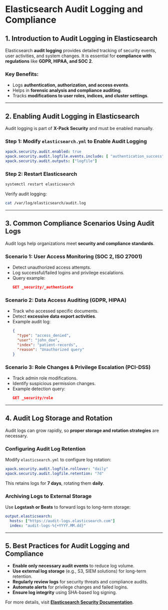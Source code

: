 # Elasticsearch Audit Logging and Compliance

## **1. Introduction to Audit Logging in Elasticsearch**
Elasticsearch **audit logging** provides detailed tracking of security events, user activities, and system changes. It is essential for **compliance with regulations** like **GDPR, HIPAA, and SOC 2**.

### **Key Benefits:**
- Logs **authentication, authorization, and access events**.
- Helps in **forensic analysis and compliance auditing**.
- Tracks **modifications to user roles, indices, and cluster settings**.

---

## **2. Enabling Audit Logging in Elasticsearch**
Audit logging is part of **X-Pack Security** and must be enabled manually.

### **Step 1: Modify `elasticsearch.yml` to Enable Audit Logging**
```yaml
xpack.security.audit.enabled: true
xpack.security.audit.logfile.events.include: [ "authentication_success", "authentication_failed", "access_granted", "access_denied", "run_as_granted" ]
xpack.security.audit.outputs: ["logfile"]
```
### **Step 2: Restart Elasticsearch**
```sh
systemctl restart elasticsearch
```
Verify audit logging:
```sh
cat /var/log/elasticsearch/audit.log
```

---

## **3. Common Compliance Scenarios Using Audit Logs**
Audit logs help organizations meet **security and compliance standards**.

### **Scenario 1: User Access Monitoring (SOC 2, ISO 27001)**
- Detect unauthorized access attempts.
- Log successful/failed logins and privilege escalations.
- Query example:
  ```json
  GET _security/_authenticate
  ```

### **Scenario 2: Data Access Auditing (GDPR, HIPAA)**
- Track who accessed specific documents.
- Detect **excessive data export activities**.
- Example audit log:
  ```json
  {
    "type": "access_denied",
    "user": "john_doe",
    "index": "patient-records",
    "reason": "Unauthorized query"
  }
  ```

### **Scenario 3: Role Changes & Privilege Escalation (PCI-DSS)**
- Track admin role modifications.
- Identify suspicious permission changes.
- Example detection query:
  ```json
  GET _security/role
  ```

---

## **4. Audit Log Storage and Rotation**
Audit logs can grow rapidly, so **proper storage and rotation strategies** are necessary.

### **Configuring Audit Log Retention**
Modify `elasticsearch.yml` to configure log rotation:
```yaml
xpack.security.audit.logfile.rollover: "daily"
xpack.security.audit.logfile.retention: "7d"
```
This retains logs for **7 days**, rotating them **daily**.

### **Archiving Logs to External Storage**
Use **Logstash or Beats** to forward logs to long-term storage:
```yaml
output.elasticsearch:
  hosts: ["https://audit-logs.elasticsearch.com"]
  index: "audit-logs-%{+YYYY.MM.dd}"
```

---

## **5. Best Practices for Audit Logging and Compliance**
- **Enable only necessary audit events** to reduce log volume.
- **Use external log storage** (e.g., S3, SIEM solutions) for long-term retention.
- **Regularly review logs** for security threats and compliance audits.
- **Automate alerts** for privilege changes and failed logins.
- **Ensure log integrity** using SHA-based log signing.

For more details, visit **[Elasticsearch Security Documentation](https://www.elastic.co/guide/en/elasticsearch/reference/current/security-settings.html)**.
